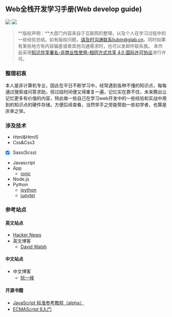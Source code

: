 ## Web全栈开发学习手册(Web develop guide)
![](https://img.shields.io/github/license/mashape/apistatus.svg)
![](https://img.shields.io/badge/version-v0.0.1-brightgreen.svg?style=flat)
> **版权声明：**大部门内容来自于互联网的整理，以及个人在学习过程中的一些经验总结。如有版权问题，请及时沟通联系liubin@glab.cn。同时如果有某些地方有内容偏差或者其他沟通需求时，也可以发邮件联系我。
本作品采用[知识共享署名-非商业性使用-相同方式共享 4.0 国际许可协议](http://creativecommons.org/licenses/by-nc-sa/4.0/)进行许可。

### 整理初衷
本人是非计算机专业，因此在平日不断学习中，经常遇到各种不懂的知识点，每每通过搜索或问答求助，但过段时间便又得重复一遍，记忆实在靠不住，未来腾出让记忆更多有价值的内容，特此做一些自己在学习web开发中的一些经验和实战中用到的知识点的硬件存储，方便后续查看，当然举手之劳能帮助一些初学者，也算是庆幸之举。
### 涉及技术
* Html&Html5
* Css&Css3
- [x] Sass(Scss)
* Javascript
* App
  * [ionic](http://www.ionicframework.com)
* Node.js
* Python
  * [ipython](http://ipython.org)
  * [jupyter](http://jupyter.org)

### 参考站点
#### 英文站点
* [Hacker News](https://news.ycombinator.com/news)
* 英文博客
  * [David Walsh](http://davidwalsh.name)

#### 中文站点
* 中文博客
  * [阮一峰](http://www.ruanyifeng.com/blog)

#### 开源书籍
* [JavaScript 标准参考教程（alpha）](http://javascript.ruanyifeng.com)
* [ECMAScript 6入门](http://es6.ruanyifeng.com)